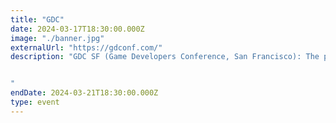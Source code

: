 ```yaml
---
title: "GDC"
date: 2024-03-17T18:30:00.000Z
image: "./banner.jpg"
externalUrl: "https://gdconf.com/"
description: "GDC SF (Game Developers Conference, San Francisco): The premier event for game industry professionals, fostering learning, networking, and inspiration through talks, workshops, and exhibitions, shaping the future of interactive entertainment.


"
endDate: 2024-03-21T18:30:00.000Z
type: event
---
```

